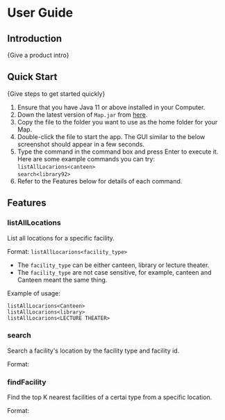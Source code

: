 # User Guide

## Introduction

{Give a product intro}

## Quick Start

{Give steps to get started quickly}

1. Ensure that you have Java 11 or above installed in your Computer.
1. Down the latest version of `Map.jar` from [here](http://link.to/Map).
1. Copy the file to the folder you want to use as the home folder for your Map.
1. Double-click the file to start the app. The GUI similar to the below screenshot should appear in a few seconds.
1. Type the command in the command box and press Enter to execute it.\
   Here are some example commands you can try:\
   `listAllLocarions<canteen>`\
   `search<library92>`
1. Refer to the Features below for details of each command.

## Features 

### **listAllLocations**
List all locations for a specific facility.

Format: `listAllLocarions<facility_type>`

* The `facility_type` can be either canteen, library or lecture theater.
* The `facility_type` are not case sensitive, for example, canteen and Canteen meant the same thing. 

Example of usage: 

`listAllLocarions<Canteen>`\
`listAllLocarions<library>`\
`listAllLocarions<LECTURE THEATER>`

### **search**
Search a facility's location by the facility type and facility id.

Format: 

### **findFacility**
Find the top K nearest facilities of a certai type from a specific location.
  
Format: 
